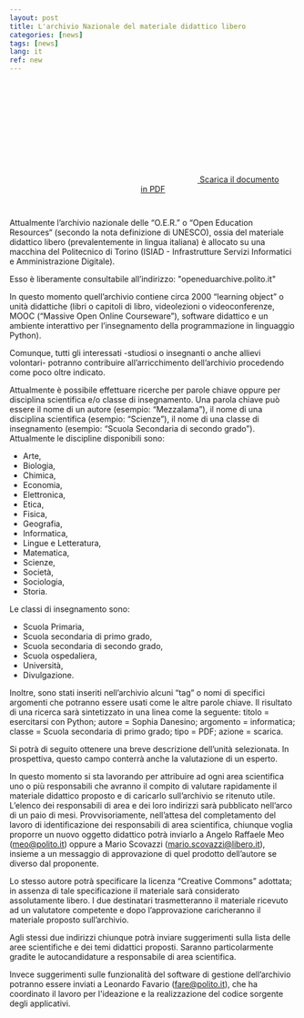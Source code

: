 ```yaml
---
layout: post
title: L'archivio Nazionale del materiale didattico libero
categories: [news]
tags: [news]
lang: it
ref: new
---
```


<div style="text-align: center; padding: 2em;">
<a class="btn btn-success btn-lg btn-icon" href="../assets/20231113_archivio_nazionale_materiale_didattico.pdf">
<span class="rounded-icon">
<svg class="icon icon-success">
<use xlink:href="../../assets/bootstrap-italia/dist/svg/sprite.svg#it-arrow-right"></use>
</svg>
</span>
<span>Scarica il documento in PDF</span>
</a>
</div>


Attualmente l’archivio nazionale delle “O.E.R.” o “Open Education Resources“ 
(secondo la nota definizione di UNESCO), ossia del materiale didattico libero
(prevalentemente in lingua italiana) è allocato su una macchina del Politecnico
di Torino (ISIAD - Infrastrutture Servizi Informatici e Amministrazione
Digitale).  

Esso è liberamente consultabile all’indirizzo: "openeduarchive.polito.it" 

In questo momento quell’archivio contiene circa 2000
“learning object” o unità didattiche (libri o capitoli di libro, videolezioni
o videoconferenze, MOOC (“Massive Open Online Courseware”), software didattico
e un ambiente interattivo per l’insegnamento della programmazione in linguaggio
Python). 

Comunque, tutti gli interessati -studiosi o insegnanti o anche allievi
volontari- potranno contribuire all’arricchimento dell’archivio procedendo come
poco oltre indicato.  

Attualmente è possibile effettuare ricerche per parole chiave oppure per 
disciplina scientifica e/o classe di insegnamento.  Una
parola chiave può essere il nome di un autore (esempio: “Mezzalama”), il nome
di una disciplina scientifica (esempio: “Scienze”), il nome di una classe di
insegnamento (esempio: “Scuola Secondaria di secondo grado”). Attualmente le
discipline disponibili sono: 

* Arte,
* Biologia, 
* Chimica, 
* Economia, 
* Elettronica,
* Etica, 
* Fisica, 
* Geografia, 
* Informatica, 
* Lingue e Letteratura, 
* Matematica,
* Scienze, 
* Società, 
* Sociologia, 
* Storia.  

Le classi di insegnamento sono: 

* Scuola Primaria, 
* Scuola secondaria di primo grado, 
* Scuola secondaria di secondo grado,
* Scuola ospedaliera, 
* Università, 
* Divulgazione.  

Inoltre, sono stati inseriti nell’archivio alcuni “tag” o nomi di specifici
argomenti che potranno essere usati come le altre parole chiave.  Il risultato
di una ricerca sarà sintetizzato in una linea come la seguente: 
titolo = esercitarsi con Python;
autore = Sophia Danesino; 
argomento = informatica; 
classe = Scuola secondaria di primo grado; 
tipo = PDF; 
azione = scarica. 

Si potrà di seguito ottenere una breve descrizione dell’unità selezionata. 
In prospettiva, questo campo conterrà anche la valutazione di un esperto.  

In questo momento si sta lavorando per attribuire ad ogni area scientifica uno o 
più responsabili che avranno il
compito di valutare rapidamente il materiale didattico proposto e di caricarlo
sull’archivio se ritenuto utile. L’elenco dei responsabili di area e dei loro
indirizzi sarà pubblicato nell’arco di un paio di mesi. Provvisoriamente,
nell’attesa del completamento del lavoro di identificazione dei responsabili di
area scientifica, chiunque voglia proporre un nuovo oggetto didattico potrà
inviarlo a Angelo Raffaele Meo (meo@polito.it) oppure a Mario Scovazzi
(mario.scovazzi@libero.it), insieme a un messaggio di approvazione di quel
prodotto dell’autore se diverso dal proponente. 

Lo stesso autore potrà
specificare la licenza “Creative Commons” adottata; in assenza di tale
specificazione il materiale sarà considerato assolutamente libero. I due
destinatari trasmetteranno il materiale ricevuto ad un valutatore competente
e dopo l’approvazione  caricheranno il materiale proposto sull’archivio. 

Agli stessi due indirizzi chiunque potrà inviare suggerimenti sulla lista delle aree
scientifiche e dei temi didattici proposti. Saranno particolarmente gradite le
autocandidature a responsabile di area scientifica. 

Invece suggerimenti sulle funzionalità del software di gestione dell’archivio
potranno essere inviati a Leonardo Favario (fare@polito.it), che ha coordinato
il lavoro per l'ideazione e la realizzazione del codice sorgente degli
applicativi.

